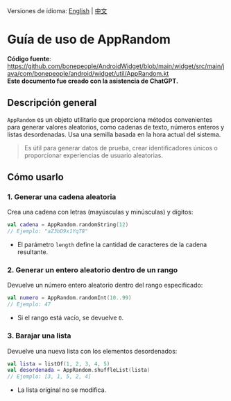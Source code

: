 Versiones de idioma: [English](./README.md) | [中文](./README.zh-CN.md)

# Guía de uso de AppRandom

**Código fuente**: https://github.com/bonepeople/AndroidWidget/blob/main/widget/src/main/java/com/bonepeople/android/widget/util/AppRandom.kt  
**Este documento fue creado con la asistencia de ChatGPT.**

## Descripción general

`AppRandom` es un objeto utilitario que proporciona métodos convenientes para generar valores aleatorios, como cadenas de texto, números enteros y listas desordenadas. Usa una semilla basada en la hora actual del sistema.

> Es útil para generar datos de prueba, crear identificadores únicos o proporcionar experiencias de usuario aleatorias.

## Cómo usarlo

### 1. Generar una cadena aleatoria

Crea una cadena con letras (mayúsculas y minúsculas) y dígitos:

```kotlin
val cadena = AppRandom.randomString(12)
// Ejemplo: "aZ3bD9x1YqT8"
```

- El parámetro `length` define la cantidad de caracteres de la cadena resultante.

### 2. Generar un entero aleatorio dentro de un rango

Devuelve un número entero aleatorio dentro del rango especificado:

```kotlin
val numero = AppRandom.randomInt(10..99)
// Ejemplo: 47
```

- Si el rango está vacío, se devuelve `0`.

### 3. Barajar una lista

Devuelve una nueva lista con los elementos desordenados:

```kotlin
val lista = listOf(1, 2, 3, 4, 5)
val desordenada = AppRandom.shuffleList(lista)
// Ejemplo: [3, 1, 5, 2, 4]
```

- La lista original no se modifica.